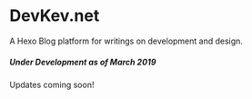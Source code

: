 # DevKev.net

A Hexo Blog platform for writings on development and design. 

##### Under Development as of March 2019

Updates coming soon!
